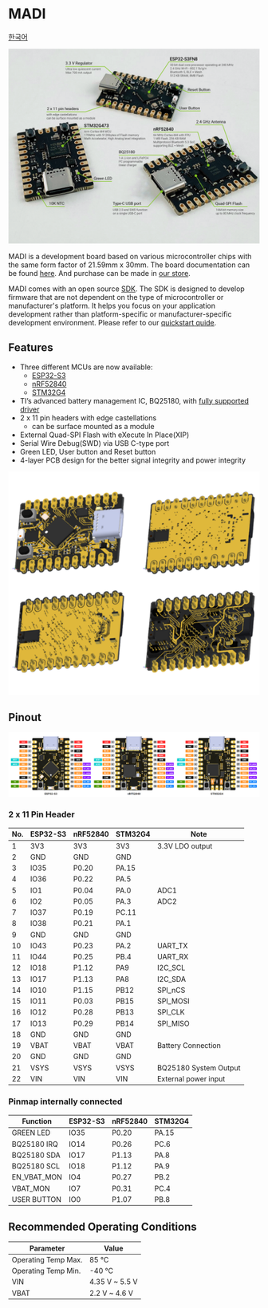 # MADI

[한국어](README_kr.md)

![MADI parts summary](images/madi-parts-summary.png)

MADI is a development board based on various microcontroller chips with the same form factor of 21.59mm x 30mm. The board documentation can be found [here](https://docs.libmcu.org/boards/libmcu.html). And purchase can be made in [our store](https://store.libmcu.org).

MADI comes with an open source [SDK](https://github.com/libmcu/madi). The SDK is designed to develop firmware that are not dependent on the type of microcontroller or manufacturer's platform. It helps you focus on your application development rather than platform-specific or manufacturer-specific development environment. Please refer to our [quickstart quide](https://docs.libmcu.org/quickstart).

## Features

* Three different MCUs are now available:
  - [ESP32-S3](https://docs.libmcu.org/boards/libmcu.html#madi-esp32)
  - [nRF52840](https://docs.libmcu.org/boards/libmcu.html#madi-nrf52)
  - [STM32G4](https://docs.libmcu.org/boards/libmcu.html#madi-stm32)
* TI’s advanced battery management IC, BQ25180, with [fully supported driver](https://docs.libmcu.org/api/pm.html#bq25180)
* 2 x 11 pin headers with edge castellations
  - can be surface mounted as a module
* External Quad-SPI Flash with eXecute In Place(XIP)
* Serial Wire Debug(SWD) via USB C-type port
* Green LED, User button and Reset button
* 4-layer PCB design for the better signal integrity and power integrity

![4-layer PCB](images/pcb-4-layer.png)

## Pinout

![MADI Pinouts](images/madi-pinout-together.png)

### 2 x 11 Pin Header

| No. | ESP32-S3 | nRF52840 | STM32G4 | Note                  |
| --- | -------- | -------- | ------- | --------------------- |
|   1 | 3V3      | 3V3      | 3V3     | 3.3V LDO output       |
|   2 | GND      | GND      | GND     |                       |
|   3 | IO35     | P0.20    | PA.15   |                       |
|   4 | IO36     | P0.22    | PA.5    |                       |
|   5 | IO1      | P0.04    | PA.0    | ADC1                  |
|   6 | IO2      | P0.05    | PA.3    | ADC2                  |
|   7 | IO37     | P0.19    | PC.11   |                       |
|   8 | IO38     | P0.21    | PA.1    |                       |
|   9 | GND      | GND      | GND     |                       |
|  10 | IO43     | P0.23    | PA.2    | UART_TX               |
|  11 | IO44     | P0.25    | PB.4    | UART_RX               |
|  12 | IO18     | P1.12    | PA9     | I2C_SCL               |
|  13 | IO17     | P1.13    | PA8     | I2C_SDA               |
|  14 | IO10     | P1.15    | PB12    | SPI_nCS               |
|  15 | IO11     | P0.03    | PB15    | SPI_MOSI              |
|  16 | IO12     | P0.28    | PB13    | SPI_CLK               |
|  17 | IO13     | P0.29    | PB14    | SPI_MISO              |
|  18 | GND      | GND      | GND     |                       |
|  19 | VBAT     | VBAT     | VBAT    | Battery Connection    |
|  20 | GND      | GND      | GND     |                       |
|  21 | VSYS     | VSYS     | VSYS    | BQ25180 System Output |
|  22 | VIN      | VIN      | VIN     | External power input  |

### Pinmap internally connected

| Function    | ESP32-S3 | nRF52840 | STM32G4 |
| ----------- | -------- | -------- | ------- |
| GREEN LED   | IO35     | P0.20    | PA.15   |
| BQ25180 IRQ | IO14     | P0.26    | PC.6    |
| BQ25180 SDA | IO17     | P1.13    | PA.8    |
| BQ25180 SCL | IO18     | P1.12    | PA.9    |
| EN_VBAT_MON | IO4      | P0.27    | PB.2    |
| VBAT_MON    | IO7      | P0.31    | PC.4    |
| USER BUTTON | IO0      | P1.07    | PB.8    |

## Recommended Operating Conditions

| Parameter           | Value          |
| ------------------- | -------------- |
| Operating Temp Max. | 85 °C          |
| Operating Temp Min. | -40 °C         |
| VIN                 | 4.35 V ~ 5.5 V |
| VBAT                | 2.2 V ~ 4.6 V  |

